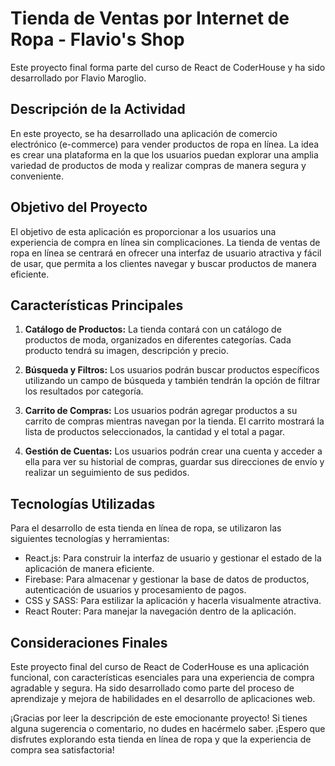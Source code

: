 # Tienda de Ventas por Internet de Ropa - Flavio's Shop

Este proyecto final forma parte del curso  de React de CoderHouse y ha sido desarrollado por Flavio Maroglio.

## Descripción de la Actividad

En este proyecto, se ha desarrollado una aplicación de comercio electrónico (e-commerce) para vender productos de ropa en línea. La idea es crear una plataforma en la que los usuarios puedan explorar una amplia variedad de productos de moda y realizar compras de manera segura y conveniente.

## Objetivo del Proyecto

El objetivo de esta aplicación es proporcionar a los usuarios una experiencia de compra en línea sin complicaciones.  La tienda de ventas de ropa en línea se centrará en ofrecer una interfaz de usuario atractiva y fácil de usar, que permita a los clientes navegar y buscar productos de manera eficiente.

## Características Principales

1. **Catálogo de Productos:** La tienda contará con un catálogo de productos de moda, organizados en diferentes categorías. Cada producto tendrá su imagen, descripción y precio.

2. **Búsqueda y Filtros:** Los usuarios podrán buscar productos específicos utilizando un campo de búsqueda y también tendrán la opción de filtrar los resultados por categoría.

3. **Carrito de Compras:** Los usuarios podrán agregar productos a su carrito de compras mientras navegan por la tienda. El carrito mostrará la lista de productos seleccionados, la cantidad y el total a pagar.

4. **Gestión de Cuentas:** Los usuarios podrán crear una cuenta y acceder a ella para ver su historial de compras, guardar sus direcciones de envío y realizar un seguimiento de sus pedidos.


## Tecnologías Utilizadas

Para el desarrollo de esta tienda en línea de ropa, se utilizaron las siguientes tecnologías y herramientas:

- React.js: Para construir la interfaz de usuario y gestionar el estado de la aplicación de manera eficiente.
- Firebase: Para almacenar y gestionar la base de datos de productos, autenticación de usuarios y procesamiento de pagos.
- CSS y SASS: Para estilizar la aplicación y hacerla visualmente atractiva.
- React Router: Para manejar la navegación dentro de la aplicación.

## Consideraciones Finales

Este proyecto final del curso de React de CoderHouse es una aplicación funcional, con características esenciales para una experiencia de compra agradable y segura. Ha sido desarrollado como parte del proceso de aprendizaje y mejora de habilidades en el desarrollo de aplicaciones web.

¡Gracias por leer la descripción de este emocionante proyecto! Si tienes alguna sugerencia o comentario, no dudes en hacérmelo saber. ¡Espero que disfrutes explorando esta tienda en línea de ropa y que la experiencia de compra sea satisfactoria!
